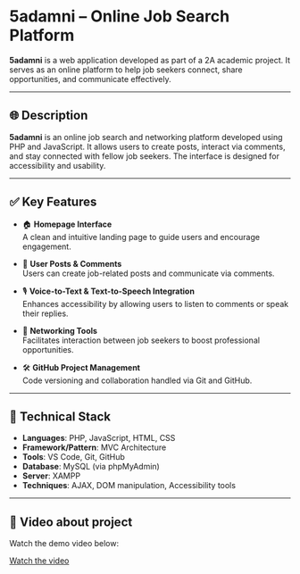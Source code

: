 # 5adamni – Online Job Search Platform

**5adamni** is a web application developed as part of a 2A academic project. It serves as an online platform to help job seekers connect, share opportunities, and communicate effectively.

---

## 🌐 Description

**5adamni** is an online job search and networking platform developed using PHP and JavaScript. It allows users to create posts, interact via comments, and stay connected with fellow job seekers. The interface is designed for accessibility and usability.

---

## ✅ Key Features

- 🏠 **Homepage Interface**  
  A clean and intuitive landing page to guide users and encourage engagement.

- 📝 **User Posts & Comments**  
  Users can create job-related posts and communicate via comments.

- 🎙️ **Voice-to-Text & Text-to-Speech Integration**  
  Enhances accessibility by allowing users to listen to comments or speak their replies.

- 🤝 **Networking Tools**  
  Facilitates interaction between job seekers to boost professional opportunities.

- 🛠️ **GitHub Project Management**  
  Code versioning and collaboration handled via Git and GitHub.

---

## 🧰 Technical Stack

- **Languages**: PHP, JavaScript, HTML, CSS  
- **Framework/Pattern**: MVC Architecture  
- **Tools**: VS Code, Git, GitHub  
- **Database**: MySQL (via phpMyAdmin)  
- **Server**: XAMPP  
- **Techniques**: AJAX, DOM manipulation, Accessibility tools

---

## 🎥 Video about project

Watch the demo video below:

[Watch the video](https://youtu.be/YQq8zh531mQ)

